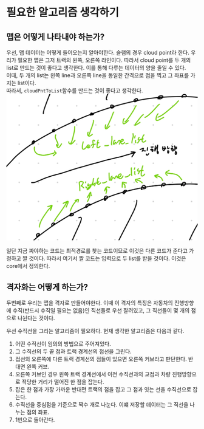 # 필요한 알고리즘 생각하기

## 맵은 어떻게 나타내야 하는가?
우선, 맵 데이터는 어떻게 들어오는지 알아야한다. 슬램의 경우 cloud point라 한다. 
우리가 필요한 맵은 그저 트랙의 왼쪽, 오른쪽 라인이다. 따라서 cloud point를 두 개의 list로 만드는 것이 좋다고 생각한다. 이를 통해 다루는 데이터의 양을 줄일 수 있다.    
이때, 두 개의 list는 왼쪽 line과 오른쪽 line을 동일한 간격으로 점을 찍고 그 좌표를 가지는 list이다.  
따라서, `cloudPntToList`함수를 만드는 것이 좋다고 생각한다.
![alt text](./attachments/image1.png)

일단 지금 짜야하는 코드는 최적경로를 찾는 코드이므로 이것은 다른 코드가 준다고 가정하고 짤 것이다. 따라서 여기서 짤 코드는 입력으로 두 list를 받을 것이다. 이것은 core에서 정의한다.

## 격자화는 어떻게 하는가?
두번째로 우리는 맵을 격자로 만들어야한다. 이때 이 격자의 특징은 자동차의 진행방향에 수직(반드시 수직일 필요는 없음)인 직선들로 우선 잘려있고, 그 직선들이 몇 개의 점으로 나뉜다는 것이다.

우선 수직선을 그리는 알고리즘이 필요하다. 현재 생각한 알고리즘은 다음과 같다.

1. 어떤 수직선이 임의의 방법으로 주어져있다.
2. 그 수직선의 두 끝 점과 트랙 경계선의 접선을 그린다.
3. 접선의 오른쪽에 다른 트랙 경계선의 점들이 있으면 오른쪽 커브라고 판단한다. 반대면 왼쪽 커브.
4. 오른쪽 커브인 경우 왼쪽 트랙 경계선에서 이전 수직선과의 교점과 차량 진행방향으로 적당한 거리가 떨어진 한 점을 잡는다.
5. 잡은 한 점과 가장 가까운 반대편 트랙의 점을 잡고 그 점과 잇는 선을 수직선으로 잡는다.
6. 수직선을 중심점을 기준으로 짝수 개로 나눈다. 이떄 저장할 데이터는 그 직선을 나누는 점의 좌표.
7. 1번으로 돌아간다.
